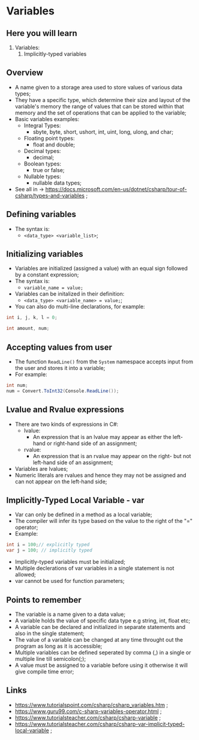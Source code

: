 # Variables

## Here you will learn

1. Variables:
   1. Implicitly-typed variables

## Overview

- A name given to a storage area used to store values of various data types;
- They have a specific type, which determine their size and layout of the variable's memory the range of values that can be stored within that memory and the set of operations that can be applied to the variable;
- Basic variables examples:
  - Integral Types:
    - sbyte, byte, short, ushort, int, uint, long, ulong, and char;
  - Floating point types:
    - float and double;
  - Decimal types:
    - decimal;
  - Boolean types:
    - true or false;
  - Nullable types:
    - nullable data types;
- See all in -> <https://docs.microsoft.com/en-us/dotnet/csharp/tour-of-csharp/types-and-variables> ;

## Defining variables

- The syntax is:
  - `<data_type> <variable_list>`;

## Initializing variables

- Variables are initialized (assigned a value) with an equal sign followed by a constant expression;
- The syntax is:
  - `variable_name = value;`
- Variables can be initalized in their definition:
  - `<data_type> <variable_name> = value;`;
- You can also do multi-line declarations, for example:

```c#
int i, j, k, l = 0;

int amount, num;
```

## Accepting values from user

- The function `ReadLine()` from the `System` namespace accepts input from the user and stores it into a variable;
- For example:

```c#
int num;
num = Convert.ToInt32(Console.ReadLine());
```

## Lvalue and Rvalue expressions

- There are two kinds of expressions in C#:
  - lvalue:
    - An expression that is an lvalue may appear as either the left-hand or right-hand side of an assignment;
  - rvalue:
    - An expression that is an rvalue may appear on the right- but not left-hand side of an assignment;
- Variables are lvalues;
- Numeric literals are rvalues and hence they may not be assigned and can not appear on the left-hand side;

## Implicitly-Typed Local Variable - var

- Var can only be defined in a method as a local variable;
- The compiler will infer its type based on the value to the right of the "=" operator;
- Example:

```c#
int i = 100;// explicitly typed
var j = 100; // implicitly typed
```

- Implicitly-typed variables must be initialized;
- Multiple declerations of var variables in a single statement is not allowed;
- var cannot be used for function parameters;

## Points to remember

- The variable is a name given to a data value;
- A variable holds the value of specific data type e.g string, int, float etc;
- A variable can be declared and initialized in separate statements and also in the single statement;
- The value of a variable can be changed at any time throught out the program as long as it is accessible;
- Multiple variables can be defined seperated by comma (,) in a single or multiple line till semicolon(;);
- A value must be assigned to a variable before using it otherwise it will give compile time error;

## Links

- <https://www.tutorialspoint.com/csharp/csharp_variables.htm> ;
- <https://www.guru99.com/c-sharp-variables-operator.html> ;
- <https://www.tutorialsteacher.com/csharp/csharp-variable> ;
- <https://www.tutorialsteacher.com/csharp/csharp-var-implicit-typed-local-variable> ;
